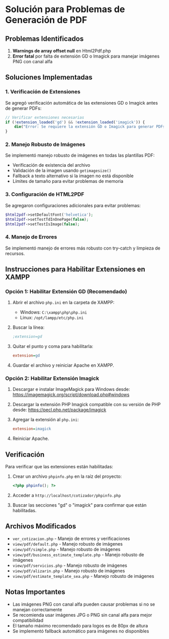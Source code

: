 # Solución para Problemas de Generación de PDF

## Problemas Identificados

1. **Warnings de array offset null** en Html2Pdf.php
2. **Error fatal** por falta de extensión GD o Imagick para manejar imágenes PNG con canal alfa

## Soluciones Implementadas

### 1. Verificación de Extensiones

Se agregó verificación automática de las extensiones GD o Imagick antes de generar PDFs:

```php
// Verificar extensiones necesarias
if (!extension_loaded('gd') && !extension_loaded('imagick')) {
    die("Error: Se requiere la extensión GD o Imagick para generar PDFs. Por favor, habilite una de estas extensiones en su servidor.");
}
```

### 2. Manejo Robusto de Imágenes

Se implementó manejo robusto de imágenes en todas las plantillas PDF:

- Verificación de existencia del archivo
- Validación de la imagen usando `getimagesize()`
- Fallback a texto alternativo si la imagen no está disponible
- Límites de tamaño para evitar problemas de memoria

### 3. Configuración de HTML2PDF

Se agregaron configuraciones adicionales para evitar problemas:

```php
$html2pdf->setDefaultFont('helvetica');
$html2pdf->setTestTdInOnePage(false);
$html2pdf->setTestIsImage(false);
```

### 4. Manejo de Errores

Se implementó manejo de errores más robusto con try-catch y limpieza de recursos.

## Instrucciones para Habilitar Extensiones en XAMPP

### Opción 1: Habilitar Extensión GD (Recomendado)

1. Abrir el archivo `php.ini` en la carpeta de XAMPP:
   - Windows: `C:\xampp\php\php.ini`
   - Linux: `/opt/lampp/etc/php.ini`

2. Buscar la línea:
   ```ini
   ;extension=gd
   ```

3. Quitar el punto y coma para habilitarla:
   ```ini
   extension=gd
   ```

4. Guardar el archivo y reiniciar Apache en XAMPP.

### Opción 2: Habilitar Extensión Imagick

1. Descargar e instalar ImageMagick para Windows desde: https://imagemagick.org/script/download.php#windows

2. Descargar la extensión PHP Imagick compatible con su versión de PHP desde: https://pecl.php.net/package/imagick

3. Agregar la extensión al `php.ini`:
   ```ini
   extension=imagick
   ```

4. Reiniciar Apache.

## Verificación

Para verificar que las extensiones están habilitadas:

1. Crear un archivo `phpinfo.php` en la raíz del proyecto:
   ```php
   <?php phpinfo(); ?>
   ```

2. Acceder a `http://localhost/cotizador/phpinfo.php`

3. Buscar las secciones "gd" o "imagick" para confirmar que están habilitadas.

## Archivos Modificados

- `ver_cotizacion.php` - Manejo de errores y verificaciones
- `view/pdf/default.php` - Manejo robusto de imágenes
- `view/pdf/simple.php` - Manejo robusto de imágenes
- `view/pdf/business_estimate_template.php` - Manejo robusto de imágenes
- `view/pdf/servicios.php` - Manejo robusto de imágenes
- `view/pdf/alizarin.php` - Manejo robusto de imágenes
- `view/pdf/estimate_template_sea.php` - Manejo robusto de imágenes

## Notas Importantes

- Las imágenes PNG con canal alfa pueden causar problemas si no se manejan correctamente
- Se recomienda usar imágenes JPG o PNG sin canal alfa para mejor compatibilidad
- El tamaño máximo recomendado para logos es de 80px de altura
- Se implementó fallback automático para imágenes no disponibles
